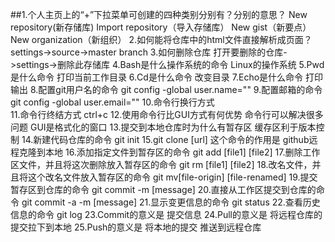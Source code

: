 ##1.个人主页上的“+”下拉菜单可创建的四种类别分别有？分别的意思？
  New repository(新存储库)  Import repository（导入存储库）  New gist（新要点） New organization（新组织）
2.如何能将仓库中的html文件直接解析成页面？
  settings->source->master branch
3.如何删除仓库
  打开要删除的仓库->settings->删除此存储库
4.Bash是什么操作系统的命令
  Linux的操作系统
5.Pwd是什么命令
  打印当前工作目录
6.Cd是什么命令
  改变目录
7.Echo是什么命令
  打印输出
8.配置git用户名的命令
  git config -global user.name=""
9.配置邮箱的命令
  git config -global user.email=""
10.命令行换行方式
   \
11.命令行终结方式
   ctrl+c
12.使用命令行比GUI方式有何优势
   命令行可以解决很多问题
   GUI是格式化的窗口
13.提交到本地仓库时为什么有暂存区
   缓存区利于版本控制
14.新建代码仓库的命令
   git init
15.git clone [url] 这个命令的作用是
   github远程克隆到本地
16.添加指定文件到暂存区的命令
   git add [file1] [file2]
17.删除工作区文件，并且将这次删除放入暂存区的命令
   git rm [file1] [file2]
18.改名文件，并且将这个改名文件放入暂存区的命令
   git mv[file-origin] [file-renamed]
19.提交暂存区到仓库的命令
   git commit -m [message]
20.直接从工作区提交到仓库的命令
   git commit -a -m [message]
21.显示变更信息的命令
   git status
22.查看历史信息的命令
   git log
23.Commit的意义是
   提交信息
24.Pull的意义是
   将远程仓库的提交拉下到本地
25.Push的意义是
   将本地的提交 推送到远程仓库
